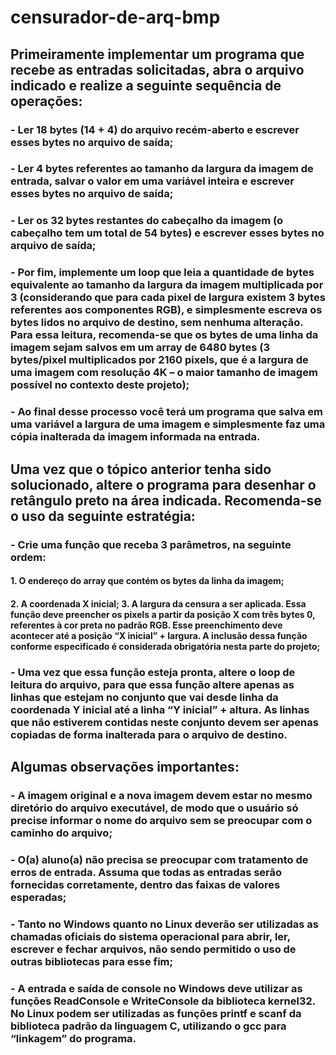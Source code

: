 # censurador-de-arq-bmp

## Primeiramente implementar um programa que recebe as entradas solicitadas, abra o arquivo indicado e realize a seguinte sequência de operações:

### - Ler 18 bytes (14 + 4) do arquivo recém-aberto e escrever esses bytes no arquivo de saída;

### - Ler 4 bytes referentes ao tamanho da largura da imagem de entrada, salvar o valor em uma variável inteira e escrever esses bytes no arquivo de saída;

### - Ler os 32 bytes restantes do cabeçalho da imagem (o cabeçalho tem um total de 54 bytes) e escrever esses bytes no arquivo de saída;

### - Por fim, implemente um loop que leia a quantidade de bytes equivalente ao tamanho da largura da imagem multiplicada por 3 (considerando que para cada pixel de largura existem 3 bytes referentes aos componentes RGB), e simplesmente escreva os bytes lidos no arquivo de destino, sem nenhuma alteração. Para essa leitura, recomenda-se que os bytes de uma linha da imagem sejam salvos em um array de 6480 bytes (3 bytes/pixel multiplicados por 2160 pixels, que é a largura de uma imagem com resolução 4K – o maior tamanho de imagem possível no contexto deste projeto);

### - Ao final desse processo você terá um programa que salva em uma variável a largura de uma imagem e simplesmente faz uma cópia inalterada da imagem informada na entrada. 

## Uma vez que o tópico anterior tenha sido solucionado, altere o programa para desenhar o retângulo preto na área indicada. Recomenda-se o uso da seguinte estratégia:

### - Crie uma função que receba 3 parâmetros, na seguinte ordem:

#### 1. O endereço do array que contém os bytes da linha da imagem;

#### 2. A coordenada X inicial; 3. A largura da censura a ser aplicada. Essa função deve preencher os pixels a partir da posição X com três bytes 0, referentes à cor preta no padrão RGB. Esse preenchimento deve acontecer até a posição “X inicial” + largura. A inclusão dessa função conforme especificado é considerada obrigatória nesta parte do projeto;

### - Uma vez que essa função esteja pronta, altere o loop de leitura do arquivo, para que essa função altere apenas as linhas que estejam no conjunto que vai desde linha da coordenada Y inicial até a linha “Y inicial” + altura. As linhas que não estiverem contidas neste conjunto devem ser apenas copiadas de forma inalterada para o arquivo de destino.

## Algumas observações importantes:

### - A imagem original e a nova imagem devem estar no mesmo diretório do arquivo executável, de modo que o usuário só precise informar o nome do arquivo sem se preocupar com o caminho do arquivo;

### - O(a) aluno(a) não precisa se preocupar com tratamento de erros de entrada. Assuma que todas as entradas serão fornecidas corretamente, dentro das faixas de valores esperadas;

### - Tanto no Windows quanto no Linux deverão ser utilizadas as chamadas oficiais do sistema operacional para abrir, ler, escrever e fechar arquivos, não sendo permitido o uso de outras bibliotecas para esse fim;

### - A entrada e saída de console no Windows deve utilizar as funções ReadConsole e WriteConsole da biblioteca kernel32. No Linux podem ser utilizadas as funções printf e scanf da biblioteca padrão da linguagem C, utilizando o gcc para “linkagem” do programa.
